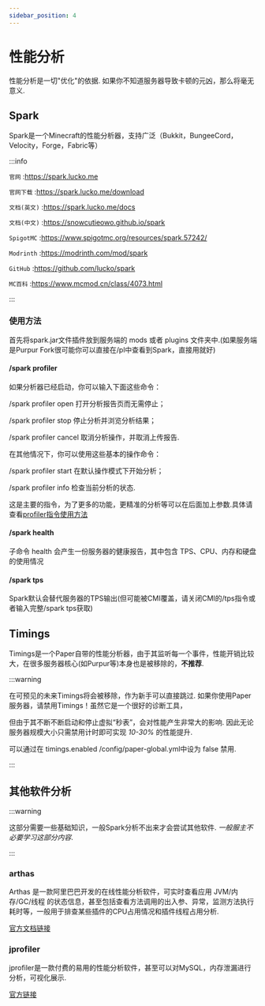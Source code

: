 ```yaml
---
sidebar_position: 4
---
```


# 性能分析

性能分析是一切"优化"的依据. 如果你不知道服务器导致卡顿的元凶，那么将毫无意义.

## Spark

Spark是一个Minecraft的性能分析器，支持广泛（Bukkit，BungeeCord，Velocity，Forge，Fabric等）

:::info

`官网` :https://spark.lucko.me

`官网下载` :https://spark.lucko.me/download

`文档(英文)` :https://spark.lucko.me/docs

`文档(中文)` :https://snowcutieowo.github.io/spark

`SpigotMC` :https://www.spigotmc.org/resources/spark.57242/

`Modrinth` :https://modrinth.com/mod/spark

`GitHub` :https://github.com/lucko/spark

`MC百科` :https://www.mcmod.cn/class/4073.html

:::

### 使用方法

首先将spark.jar文件插件放到服务端的 mods 或者 plugins 文件夹中.(如果服务端是Purpur Fork很可能你可以直接在/pl中查看到Spark，直接用就好)

#### /spark profiler

如果分析器已经启动，你可以输入下面这些命令：

/spark profiler open 打开分析报告页而无需停止；

/spark profiler stop 停止分析并浏览分析结果；

/spark profiler cancel 取消分析操作，并取消上传报告.

在其他情况下，你可以使用这些基本的操作命令：

/spark profiler start 在默认操作模式下开始分析；

/spark profiler info 检查当前分析的状态.

这是主要的指令，为了更多的功能，更精准的分析等可以在后面加上参数.具体请查看[profiler指令使用方法](https://snowcutieowo.github.io/spark/#/spark.command-usage)

#### /spark health

子命令 health 会产生一份服务器的健康报告，其中包含 TPS、CPU、内存和硬盘的使用情况

#### /spark tps

Spark默认会替代服务器的TPS输出(但可能被CMI覆盖，请关闭CMI的/tps指令或者输入完整/spark tps获取)

## Timings

Timings是一个Paper自带的性能分析器，由于其监听每一个事件，性能开销比较大，在很多服务器核心(如Purpur等)本身也是被移除的，**不推荐**.

:::warning

在可预见的未来Timings将会被移除，作为新手可以直接跳过. 如果你使用Paper服务器，请禁用Timings！虽然它是一个很好的诊断工具，

但由于其不断不断启动和停止虚拟“秒表”，会对性能产生非常大的影响. 因此无论服务器规模大小只需禁用计时即可实现 *10-30%* 的性能提升.

可以通过在 timings.enabled /config/paper-global.yml中设为 false 禁用.

:::

## 其他软件分析

:::warning

这部分需要一些基础知识，一般Spark分析不出来才会尝试其他软件. *一般服主不必要学习这部分内容*.

:::

### arthas

Arthas 是一款阿里巴巴开发的在线性能分析软件，可实时查看应用 JVM/内存/GC/线程 的状态信息，甚至包括查看方法调用的出入参、异常，监测方法执行耗时等，一般用于排查某些插件的CPU占用情况和插件线程占用分析.

[官方文档链接](https://arthas.aliyun.com/doc/)

### jprofiler

jprofiler是一款付费的易用的性能分析软件，甚至可以对MySQL，内存泄漏进行分析，可视化展示.

[官方链接](https://www.ej-technologies.com/products/jprofiler/overview.html)
